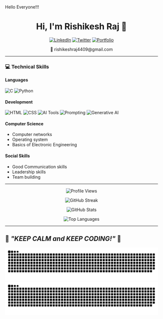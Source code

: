Hello Everyone!!!
<h1 align="center">Hi, I'm Rishikesh Raj 👋</h1>

<p align="center">
  <a href="https://www.linkedin.com/in/rishikesh-raj-b68642250/"><img src="https://img.shields.io/badge/LinkedIn-0A66C2?style=for-the-badge&logo=linkedin&logoColor=white" alt="LinkedIn"/></a>
  <a href="https://twitter.com/Rishikesh1136"><img src="https://img.shields.io/badge/Twitter-1DA1F2?style=for-the-badge&logo=twitter&logoColor=white" alt="Twitter"/></a>
  <a href="https://rishikesh-001.github.io/Rishikesh-s-Portfolio/#home"><img src="https://img.shields.io/badge/Portfolio-000000?style=for-the-badge&logo=vercel&logoColor=white" alt="Portfolio"/></a>
</p>

<p align="center">📧 rishikeshraj4409@gmail.com</p>

---

### 💻 Technical Skills
#### Languages
![C](https://img.shields.io/badge/C-A8B9CC?style=for-the-badge&logo=c&logoColor=white)
![Python](https://img.shields.io/badge/Python-3776AB?style=for-the-badge&logo=python&logoColor=white)

#### Development
![HTML](https://img.shields.io/badge/HTML-E34F26?style=for-the-badge&logo=html5&logoColor=white)
![CSS](https://img.shields.io/badge/CSS-1572B6?style=for-the-badge&logo=css3&logoColor=white)
![AI Tools](https://img.shields.io/badge/AI_Tools-ffca28?style=for-the-badge)
![Prompting](https://img.shields.io/badge/Prompting-ffca28?style=for-the-badge)
![Generative AI](https://img.shields.io/badge/Generative_AI-ffca28?style=for-the-badge)

#### Computer Science
- Computer networks
- Operating system
- Basics of Electronic Engineering

#### Social Skills
- Good Communication skills
- Leadership skills
- Team building

---

<p align="center">
  <img src="https://komarev.com/ghpvc/?username=Rishikesh-001&style=for-the-badge&color=blue" alt="Profile Views" />
</p>

<p align="center">
  <img src="https://github-readme-streak-stats.herokuapp.com/?user=Rishikesh-001&theme=blueberry" alt="GitHub Streak" />
</p>

<p align="center">
  <img src="https://github-readme-stats.vercel.app/api?username=Rishikesh-001&show_icons=true&theme=radical" alt="GitHub Stats" />
</p>

<p align="center">
  <img src="https://github-readme-stats.vercel.app/api/top-langs/?username=Rishikesh-001&layout=compact&theme=radical" alt="Top Languages" />
</p>


---

🤖 *"KEEP CALM and KEEP CODING!"* 🤖
---
![GitHub Snake Light](https://raw.githubusercontent.com/Platane/snk/output/github-contribution-grid-snake.svg#gh-light-mode-only)
![GitHub Snake Dark](https://raw.githubusercontent.com/Platane/snk/output/github-contribution-grid-snake-dark.svg#gh-dark-mode-only)
